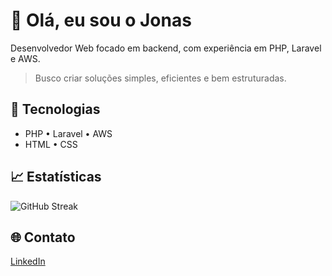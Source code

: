# 👋 Olá, eu sou o Jonas

Desenvolvedor Web focado em backend, com experiência em PHP, Laravel e AWS.

> Busco criar soluções simples, eficientes e bem estruturadas.

## 🚀 Tecnologias

- PHP • Laravel • AWS  
- HTML • CSS

## 📈 Estatísticas


![GitHub Streak](https://streak-stats.demolab.com/?user=JonasSJesus&theme=default)

## 🌐 Contato

[LinkedIn](https://www.linkedin.com/in/jonas-silva-de-jesus)
